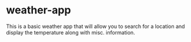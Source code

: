 # weather-app
This is a basic weather app that will allow you to search for a location and display the temperature along with misc. information.
